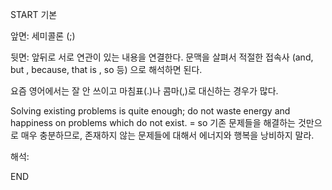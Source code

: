 START
기본

앞면:
세미콜론 (;)


뒷면:
앞뒤로 서로 연관이 있는 내용을 연결한다.
문맥을 살펴서 적절한 접속사 (and, but , because, that is , so 등)
으로 해석하면 된다.

요즘 영어에서는 잘 안 쓰이고 마침표(.)나 콤마(,)로 대신하는 경우가 많다.

Solving existing problems is quite enough; do not waste energy and happiness on problems which do not exist.
= so
기존 문제들을 해결하는 것만으로 매우 충분하므로, 존재하지 않는 문제들에 대해서 에너지와 행복을 낭비하지 말라.

해석:
<!--ID: 1695521980873-->
END